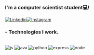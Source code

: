 ### I'm a computer scientist student💻!


[![Linkedin](https://img.shields.io/badge/LinkedIn-0077B5?style=for-the-badge&logo=linkedin&logoColor=white)](https://www.linkedin.com/in/leonardo-cavalcanti-7a895819b/)[![Instagram](https://img.shields.io/badge/Instagram-E4405F?style=for-the-badge&logo=instagram&logoColor=white)](https://www.instagram.com/leo.cavalcantfilho/)
### - Technologies I work.
<div style = "display: iline_block"><br/>
    <img algin = "center" alt = "js" src ="https://img.shields.io/badge/JavaScript-F7DF1E?style=for-the-badge&logo=javascript&logoColor=black"/>
    <img algin = "center" alt = "java" src ="https://img.shields.io/badge/Java-ED8B00?style=for-the-badge&logo=java&logoColor=white"/>
    <img algin = "center" alt = "python" src ="https://img.shields.io/badge/Python-14354C?style=for-the-badge&logo=python&logoColor=white"/>
    <img algin = "center" alt = "express" src ="https://img.shields.io/badge/Express.js-404D59?style=for-the-badge"/>
    <img algin = "center" alt = "node" src ="https://img.shields.io/badge/Node.js-43853D?style=for-the-badge&logo=node.js&logoColor=white"/>
</div>
    

